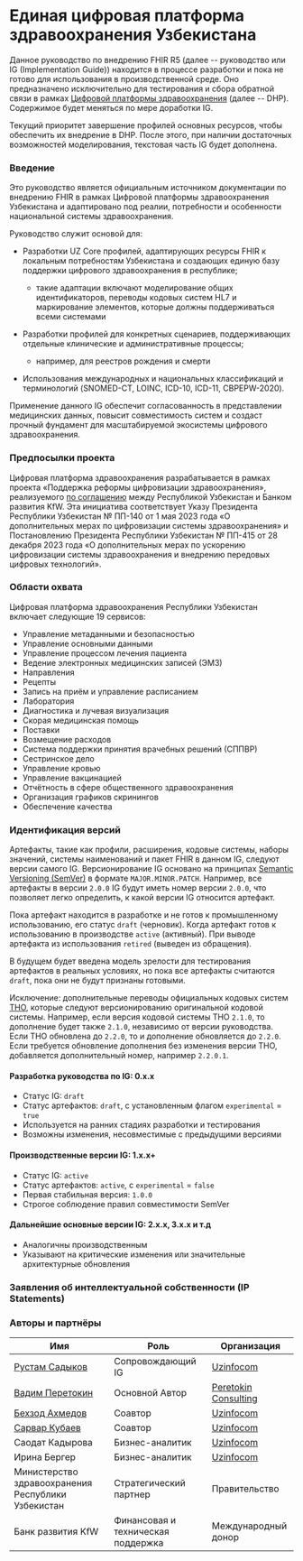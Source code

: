 # Единая цифровая платформа здравоохранения Узбекистана

Данное руководство по внедрению FHIR R5 (далее -- руководство или IG (Implementation Guide)) находится в процессе разработки и пока не готово для использования в производственной среде. Оно предназначено исключительно для тестирования и сбора обратной связи в рамках [Цифровой платформы здравоохранения](https://www.kfw.de/About-KfW/Newsroom/Latest-News/Pressemitteilungen-Details_723328.html) (далее -- DHP). Содержимое будет меняться по мере доработки IG.

Текущий приоритет завершение профилей основных ресурсов, чтобы обеспечить их внедрение в DHP. После этого, при наличии достаточных возможностей моделирования, текстовая часть IG будет дополнена.

### Введение

Это руководство является официальным источником документации по внедрению FHIR в рамках Цифровой платформы здравоохранения Узбекистана и адаптировано под реалии, потребности и особенности национальной системы здравоохранения.

Руководство служит основой для:

* Разработки UZ Core профилей, адаптирующих ресурсы FHIR к локальным потребностям Узбекистана и создающих единую базу поддержки цифрового здравоохранения в республике;
  * такие адаптации включают моделирование общих идентификаторов, переводы кодовых систем HL7 и маркирование элементов, которые должны поддерживаться всеми системами

* Разработки профилей для конкретных сценариев, поддерживающих отдельные клинические и административные процессы;
  * например, для реестров рождения и смерти

* Использования международных и национальных классификаций и терминологий (SNOMED-CT, LOINC, ICD-10, ICD-11, CBPEPW-2020).

Применение данного IG обеспечит согласованность в представлении медицинских данных, повысит совместимость систем и создаст прочный фундамент для масштабируемой экосистемы цифрового здравоохранения.

### Предпосылки проекта

Цифровая платформа здравоохранения разрабатывается в рамках проекта «Поддержка реформы цифровизации здравоохранения», реализуемого [по соглашению](https://www.kfw.de/About-KfW/Newsroom/Latest-News/Pressemitteilungen-Details_723328.html) между Республикой Узбекистан и Банком развития KfW. Эта инициатива соответствует Указу Президента Республики Узбекистан № ПП-140 от 1 мая 2023 года «О дополнительных мерах по цифровизации системы здравоохранения» и Постановлению Президента Республики Узбекистан № ПП-415 от 28 декабря 2023 года «О дополнительных мерах по ускорению цифровизации системы здравоохранения и внедрению передовых цифровых технологий».

### Области охвата

Цифровая платформа здравоохранения Республики Узбекистан включает следующие 19 сервисов:

* Управление метаданными и безопасностью
* Управление основными данными
* Управление процессом лечения пациента
* Ведение электронных медицинских записей (ЭМЗ)
* Направления
* Рецепты
* Запись на приём и управление расписанием
* Лаборатория
* Диагностика и лучевая визуализация
* Скорая медицинская помощь
* Поставки
* Возмещение расходов
* Система поддержки принятия врачебных решений (СППВР)
* Сестринское дело
* Управление кровью
* Управление вакцинацией
* Отчётность в сфере общественного здравоохранения
* Организация графиков скринингов
* Обеспечение качества

### Идентификация версий

Артефакты, такие как профили, расширения, кодовые системы, наборы значений, системы наименований и пакет FHIR в данном IG, следуют версии самого IG. Версионирование IG основано на принципах [Semantic Versioning (SemVer)](https://semver.org/) в формате `MAJOR.MINOR.PATCH`. Например, все артефакты в версии `2.0.0` IG будут иметь номер версии `2.0.0`, что позволяет легко определить, к какой версии IG относится артефакт.

Пока артефакт находится в разработке и не готов к промышленному использованию, его статус `draft` (черновик). Когда артефакт готов к использованию в производстве `active` (активный). При выводе артефакта из использования `retired` (выведен из обращения).

В будущем будет введена модель зрелости для тестирования артефактов в реальных условиях, но пока все артефакты считаются `draft`, пока они не будут признаны готовыми.

Исключение: дополнительные переводы официальных кодовых систем [THO](https://terminology.hl7.org/), которые следуют версионированию оригинальной кодовой системы. Например, если версия кодовой системы THO `2.1.0`, то дополнение будет также `2.1.0`, независимо от версии руководства. Если THO обновлена до `2.2.0`, то и дополнение обновляется до `2.2.0`. Если требуется обновление дополнения без изменения версии THO, добавляется дополнительный номер, например `2.2.0.1`.

#### Разработка руководства по IG: 0.x.x
- Статус IG: `draft`
- Статус артефактов: `draft`, с установленным флагом `experimental` = `true`
- Используется на ранних стадиях разработки и тестирования
- Возможны изменения, несовместимые с предыдущими версиями

#### Производственные версии IG: 1.x.x+
- Статус IG: `active`
- Статус артефактов: `active`, с `experimental` = `false`
- Первая стабильная версия: `1.0.0`
- Строгое соблюдение правил совместимости SemVer

#### Дальнейшие основные версии IG: 2.x.x, 3.x.x и т.д
- Аналогичны производственным
- Указывают на критические изменения или значительные архитектурные обновления

### Заявления об интеллектуальной собственности (IP Statements)
<!-- { // not yet supported by i18n in IG publisher: % include ip-statements.xhtml %} -->

### Авторы и партнёры

| Имя                                             | Роль                          | Организация                                    |
| ----------------------------------------------- | ----------------------------- | ---------------------------------------------- |
| [Рустам Садыков](https://github.com/roosyabuddy) | Сопровождающий IG             | [Uzinfocom](https://uzinfocom.uz)              |
| [Вадим Перетокин](https://github.com/vadi2/)    | Основной Автор                | [Peretokin Consulting](https://vadimperetok.in) |
| [Бехзод Ахмедов](https://github.com/BEKHZOD98)  | Соавтор                       | [Uzinfocom](https://uzinfocom.uz)              |
| [Сарвар Кубаев](https://github.com/KubayevSarvarbek) | Соавтор                | [Uzinfocom](https://uzinfocom.uz)              |
| Саодат Кадырова                                  | Бизнес-аналитик               | [Uzinfocom](https://uzinfocom.uz)              |
| Ирина Бергер                                     | Бизнес-аналитик               | [Uzinfocom](https://uzinfocom.uz)              |
| Министерство здравоохранения Республики Узбекистан | Стратегический партнер        | Правительство                                  |
| Банк развития KfW                               | Финансовая и техническая поддержка | Международный донор                           |

